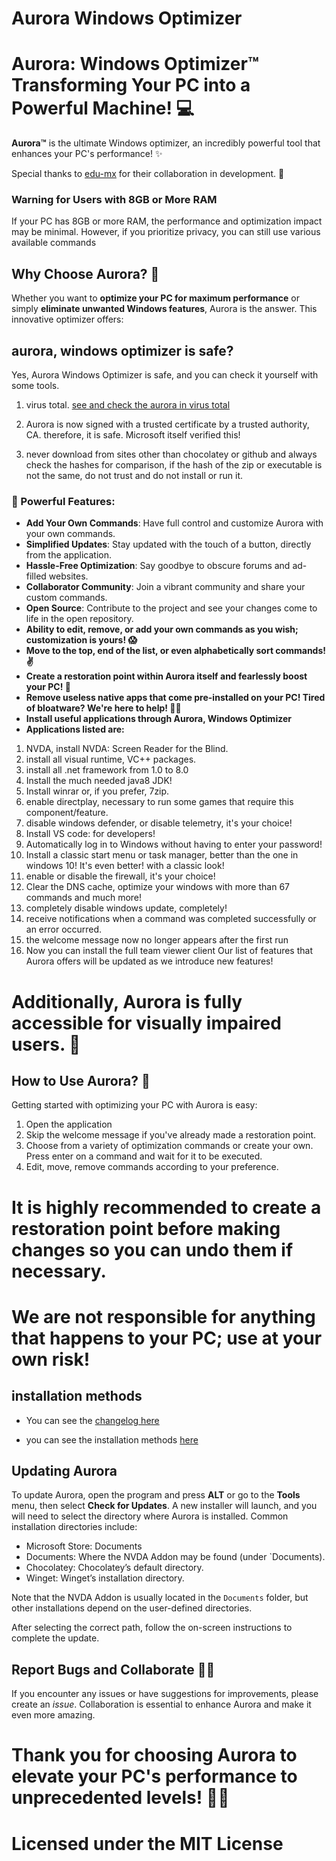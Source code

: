 # Aurora Windows Optimizer

# Aurora: Windows Optimizer™ Transforming Your PC into a Powerful Machine! 💻



**Aurora™** is the ultimate Windows optimizer, an incredibly powerful tool that enhances your PC's performance! ✨

Special thanks to [edu-mx](https://github.com/edu-mx) for their collaboration in development. 🙌

### Warning for Users with 8GB or More RAM
If your PC has 8GB or more RAM, the performance and optimization impact may be minimal. However, if you prioritize privacy, you can still use various available commands

## Why Choose Aurora? 🤔

Whether you want to **optimize your PC for maximum performance** or simply **eliminate unwanted Windows features**, Aurora is the answer. This innovative optimizer offers:


## aurora, windows optimizer is safe?
Yes, Aurora Windows Optimizer is safe, and you can check it yourself with some tools.
1. virus total. [see and check the aurora in virus total](https://www.virustotal.com/gui/file/5123e47574eaabae4b621eed575d11d6b6269a9a3fc8f8ee9924bae84a69c8f0)

2. Aurora is now signed with a trusted certificate by a trusted authority, CA. therefore, it is safe. Microsoft itself verified this!

3. never download from sites other than chocolatey or github and always check the hashes for comparison, if the hash of the zip or executable is not the same, do not trust and do not install or run it.

### 🌄 Powerful Features:

- **Add Your Own Commands**: Have full control and customize Aurora with your own commands.
- **Simplified Updates**: Stay updated with the touch of a button, directly from the application.
- **Hassle-Free Optimization**: Say goodbye to obscure forums and ad-filled websites.
- **Collaborator Community**: Join a vibrant community and share your custom commands.
- **Open Source**: Contribute to the project and see your changes come to life in the open repository.
- **Ability to edit, remove, or add your own commands as you wish; customization is yours! 😱**
- **Move to the top, end of the list, or even alphabetically sort commands! ✌**
- **Create a restoration point within Aurora itself and fearlessly boost your PC! 👏**
- **Remove useless native apps that come pre-installed on your PC! Tired of bloatware? We're here to help! 🐱‍🎁**
- **Install useful applications through Aurora, Windows Optimizer**
- **Applications listed are:**
1. NVDA, install NVDA: Screen Reader for the Blind.
2. install all visual runtime, VC++ packages.
3. install all .net framework from 1.0 to 8.0
4. Install the much needed java8 JDK!
5. Install winrar or, if you prefer, 7zip.
6. enable directplay, necessary to run some games that require this component/feature.
7. disable windows defender, or disable telemetry, it's your choice!
8. Install VS code: for developers!
9. Automatically log in to Windows without having to enter your password!
10. Install a classic start menu or task manager, better than the one in windows 10! It's even better! with a classic look!
11. enable or disable the firewall, it's your choice!
12. Clear the DNS cache, optimize your windows with more than 67 commands and much more!
13. completely disable windows update, completely!
14. receive notifications when a command was completed successfully or an error occurred.
15. the welcome message now no longer appears after the first run
16. Now you can install the full team viewer client
Our list of features that Aurora offers will be updated as we introduce new features!

 # Additionally, Aurora is fully accessible for visually impaired users. 🌌

## How to Use Aurora? 🚀

Getting started with optimizing your PC with Aurora is easy:

1. Open the application
2. Skip the welcome message if you've already made a restoration point.
3. Choose from a variety of optimization commands or create your own. Press enter on a command and wait for it to be executed. 
4. Edit, move, remove commands according to your preference.

# It is highly recommended to create a restoration point before making changes so you can undo them if necessary.

# We are not responsible for anything that happens to your PC; use at your own risk!

## installation methods
* You can see the [changelog here](https://github.com/azurejoga/Aurora-Windows-Optimizer/blob/aurora/changelog.md)

* you can see the installation methods [here](https://github.com/azurejoga/Aurora-Windows-Optimizer/blob/aurora/instalation.md)

## Updating Aurora

To update Aurora, open the program and press **ALT** or go to the **Tools** menu, then select **Check for Updates**. A new installer will launch, and you will need to select the directory where Aurora is installed. Common installation directories include:

- Microsoft Store: Documents
- Documents: Where the NVDA Addon may be found (under `Documents).
- Chocolatey: Chocolatey’s default directory.
- Winget: Winget’s installation directory.

Note that the NVDA Addon is usually located in the `Documents` folder, but other installations depend on the user-defined directories.

After selecting the correct path, follow the on-screen instructions to complete the update.


## Report Bugs and Collaborate 🐞😻

If you encounter any issues or have suggestions for improvements, please create an *issue*. Collaboration is essential to enhance Aurora and make it even more amazing.

# Thank you for choosing Aurora to elevate your PC's performance to unprecedented levels! 💪✨

# Licensed under the MIT License
